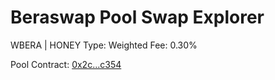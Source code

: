 # Beraswap Pool Swap Explorer

WBERA | HONEY Type: Weighted Fee: 0.30%

Pool Contract: [0x2c...c354](https://berascan.com/address/0x2c4a603a2aa5596287a06886862dc29d56dbc354)
